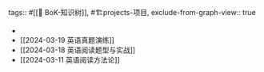 tags:: #[[🌲 BoK-知识树]], #🏗️projects-项目, 
exclude-from-graph-view:: true

-
- [[2024-03-19 英语真题演练]]
- [[2024-03-18 英语阅读题型与实战]]
- [[2024-03-11 英语阅读方法论]]